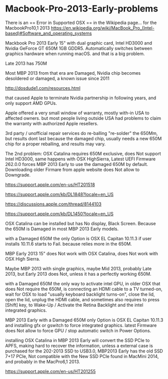 # Macbook-Pro-2013-Early-problems

There is an
== Error in Supported OSX ==
in the Wikipedia page...
for the MacbookPro10,1 2013
https://en.wikipedia.org/wiki/MacBook_Pro_(Intel-based)#Software_and_operating_systems

Mackbook Pro 2013 Early 15" with dual graphic card, 
Intel HD3000 and Nvidia GeForce GT 650M 1GB GDDR5. 
Automatically switches between graphics hardware when running macOS.
and that is a big problem.

Late 2013 has 750M

Most MBP 2013 from that era are Damaged, 
Nvidia chip becomes desoldered or damaged, 
a known issue since 2011

http://dosdude1.com/resources.html

that caused Apple to terminate Nvidia partnership in following years, 
and only support AMD GPUs.

Apple offered a very small window of warranty, mostly with-in USA to affected owners.
but most people living outside USA had problems to claim the warranty with authorized Apple resellers.

3rd party / unofficial repair services do re-balling "re-solder" the 650Mm,
but results dont last because the damaged chip,
usually needs a new 650M chip for a proper reballing, and results may vary.

The 2nd problem: 
OSX Catalina requires 650M exclusive, does Not support Intel HD3000,
same happens with OSX HighSierra,
Latest UEFI Firmware 262.0.0
forces MBP 2013 Early to use the damaged 650M by default.
Downloading older Firmare from apple website does Not allow to Downgrade.

https://support.apple.com/en-us/HT201518

https://support.apple.com/kb/DL1848?locale=en_US

https://discussions.apple.com/thread/8144103

https://support.apple.com/kb/DL1450?locale=en_US


OSX Catalina can be installed but has No display, Black Screen.
Because the 650M is Damaged in most MBP 2013 Early models.

with a Damaged 650M the only Option is OSX EL Capitan 10.11.3
if user installs 10.11.6 starts to Fail.
because relies more in the 650M.

MBP Early 2013 15" 
does Not work with OSX Catalina, 
does Not work with OSX High Sierra.

Maybe MBP 2013 with single graphics,
maybe Mid 2013,
probably Late 2013,
but Early 2013 does Not, unless it has a perfectly working 650M.

with a Damaged 650M
the only way to activate intel GPU, in older OSX that does Not require the 650M,
is connecting an HDMI cable to a TV turned-on, wait for OSX to load "usually keyboard backlight turns-on", 
close the lid,
open the lid,
unplug the HDMI cable,
and sometimes also requires to press [Shift] key, 
to Wake-Up / Activate the Retina Backlight and the intel integrated graphics.

MBP 2013 Early with a Damaged 650M only Option is OSX EL Capitan 10.11.3
and installing gfx or gswitch to force integrated graphics.
latest Firmware does Not allow to force GPU / stop automatic switch in Power Options.

installing OSX Catalina in MBP 2013 Early will convert the SSD PCIe to APFS,
making hard to recover the information, unless a external case is purchased for the 202-2013 SSD to USB3.0,
MBP2013 Early has the old SSD 7+17 PCIe, Not compatible with the New SSD PCIe found in MacMini 2014, and probably in the MacPro6,1 2013.


https://support.apple.com/en-us/HT201255

